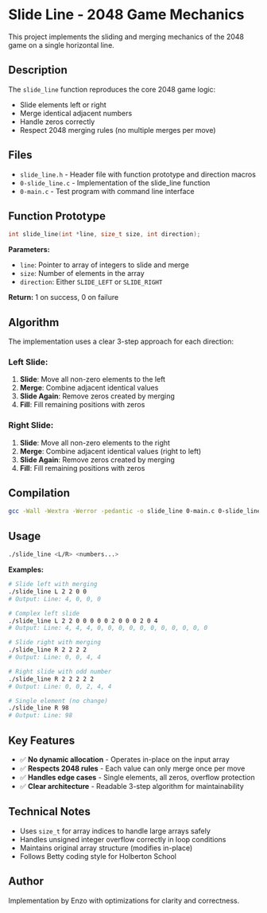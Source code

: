 # Slide Line - 2048 Game Mechanics

This project implements the sliding and merging mechanics of the 2048 game on a single horizontal line.

## Description

The `slide_line` function reproduces the core 2048 game logic:
- Slide elements left or right
- Merge identical adjacent numbers
- Handle zeros correctly
- Respect 2048 merging rules (no multiple merges per move)

## Files

- `slide_line.h` - Header file with function prototype and direction macros
- `0-slide_line.c` - Implementation of the slide_line function
- `0-main.c` - Test program with command line interface

## Function Prototype

```c
int slide_line(int *line, size_t size, int direction);
```

**Parameters:**
- `line`: Pointer to array of integers to slide and merge
- `size`: Number of elements in the array
- `direction`: Either `SLIDE_LEFT` or `SLIDE_RIGHT`

**Return:** 1 on success, 0 on failure

## Algorithm

The implementation uses a clear 3-step approach for each direction:

### Left Slide:
1. **Slide**: Move all non-zero elements to the left
2. **Merge**: Combine adjacent identical values
3. **Slide Again**: Remove zeros created by merging
4. **Fill**: Fill remaining positions with zeros

### Right Slide:
1. **Slide**: Move all non-zero elements to the right
2. **Merge**: Combine adjacent identical values (right to left)
3. **Slide Again**: Remove zeros created by merging
4. **Fill**: Fill remaining positions with zeros

## Compilation

```bash
gcc -Wall -Wextra -Werror -pedantic -o slide_line 0-main.c 0-slide_line.c
```

## Usage

```bash
./slide_line <L/R> <numbers...>
```

**Examples:**

```bash
# Slide left with merging
./slide_line L 2 2 0 0
# Output: Line: 4, 0, 0, 0

# Complex left slide
./slide_line L 2 2 0 0 0 0 0 2 0 0 0 2 0 4
# Output: Line: 4, 4, 4, 0, 0, 0, 0, 0, 0, 0, 0, 0, 0, 0

# Slide right with merging
./slide_line R 2 2 2 2
# Output: Line: 0, 0, 4, 4

# Right slide with odd number
./slide_line R 2 2 2 2 2
# Output: Line: 0, 0, 2, 4, 4

# Single element (no change)
./slide_line R 98
# Output: Line: 98
```

## Key Features

- ✅ **No dynamic allocation** - Operates in-place on the input array
- ✅ **Respects 2048 rules** - Each value can only merge once per move
- ✅ **Handles edge cases** - Single elements, all zeros, overflow protection
- ✅ **Clear architecture** - Readable 3-step algorithm for maintainability

## Technical Notes

- Uses `size_t` for array indices to handle large arrays safely
- Handles unsigned integer overflow correctly in loop conditions
- Maintains original array structure (modifies in-place)
- Follows Betty coding style for Holberton School

## Author

Implementation by Enzo with optimizations for clarity and correctness.